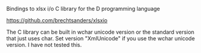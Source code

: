 Bindings to xlsx i/o C library for the D programming language

https://github.com/brechtsanders/xlsxio

The C library can be built in wchar unicode version or the standard version
that just uses char.  Set version "XmlUnicode" if you use the wchar unicode
version.  I have not tested this.


